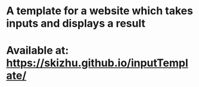 # A template for a website which takes inputs and displays a result
# Available at: https://skizhu.github.io/inputTemplate/
